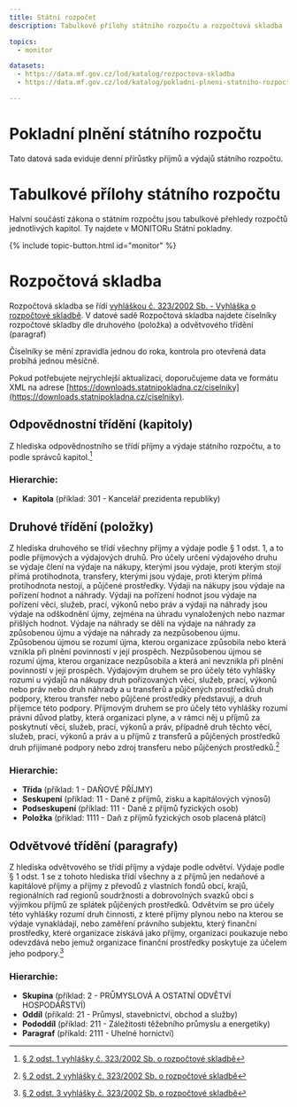 ```yaml
---
title: Státní rozpočet
description: Tabulkové přílohy státního rozpočtu a rozpočtová skladba

topics:
  - monitor

datasets:
  - https://data.mf.gov.cz/lod/katalog/rozpoctova-skladba
  - https://data.mf.gov.cz/lod/katalog/pokladni-plneni-statniho-rozpoctu

---
```


# Pokladní plnění státního rozpočtu

Tato datová sada eviduje denní přírůstky příjmů a výdajů státního rozpočtu.

# Tabulkové přílohy státního rozpočtu

Halvní součástí zákona o státním rozpočtu jsou tabulkové přehledy rozpočtů jednotlivých kapitol. Ty najdete v MONITORu Státní pokladny.

{% include topic-button.html id="monitor" %}

# Rozpočtová skladba

Rozpočtová skladba se řídí [vyhláškou č. 323/2002 Sb. - Vyhláška o rozpočtové skladbě](https://www.zakonyprolidi.cz/cs/2002-323). V datové sadě Rozpočtová skladba najdete číselníky rozpočtové skladby dle druhového (položka) a odvětvového třídění (paragraf)

Číselníky se mění zpravidla jednou do roka, kontrola pro otevřená data probíhá jednou měsíčně.

Pokud potřebujete nejrychlejší aktualizaci, doporučujeme data ve formátu XML na adrese [https://downloads.statnipokladna.cz/ciselniky](https://downloads.statnipokladna.cz/ciselniky).

## Odpovědnostní třídění (kapitoly)

Z hlediska odpovědnostního se třídí příjmy a výdaje státního rozpočtu, a to podle správců kapitol.[^vyhlaska-odpovednostni]

### Hierarchie:
 - **Kapitola** (příklad: 301 - Kancelář prezidenta republiky)

## Druhové třídění (položky)

Z hlediska druhového se třídí všechny příjmy a výdaje podle § 1 odst. 1, a to podle příjmových a výdajových druhů. Pro účely určení výdajového druhu se výdaje člení na výdaje na nákupy, kterými jsou výdaje, proti kterým stojí přímá protihodnota, transfery, kterými jsou výdaje, proti kterým přímá protihodnota nestojí, a půjčené prostředky. Výdaji na nákupy jsou výdaje na pořízení hodnot a náhrady. Výdaji na pořízení hodnot jsou výdaje na pořízení věcí, služeb, prací, výkonů nebo práv a výdaji na náhrady jsou výdaje na odškodnění újmy, zejména na úhradu vynaložených nebo nazmar přišlých hodnot. Výdaje na náhrady se dělí na výdaje na náhrady za způsobenou újmu a výdaje na náhrady za nezpůsobenou újmu. Způsobenou újmou se rozumí újma, kterou organizace způsobila nebo která vznikla při plnění povinností v její prospěch. Nezpůsobenou újmou se rozumí újma, kterou organizace nezpůsobila a která ani nevznikla při plnění povinností v její prospěch. Výdajovým druhem se pro účely této vyhlášky rozumí u výdajů na nákupy druh pořizovaných věcí, služeb, prací, výkonů nebo práv nebo druh náhrady a u transferů a půjčených prostředků druh podpory, kterou transfer nebo půjčené prostředky představují, a druh příjemce této podpory. Příjmovým druhem se pro účely této vyhlášky rozumí právní důvod platby, která organizaci plyne, a v rámci něj u příjmů za poskytnutí věcí, služeb, prací, výkonů a práv, případně druh těchto věcí, služeb, prací, výkonů a práv a u příjmů z transferů a půjčených prostředků druh přijímané podpory nebo zdroj transferu nebo půjčených prostředků.[^vyhlaska-druhove]

### Hierarchie:
 - **Třída** (příklad: 1 - DAŇOVÉ PŘÍJMY)
 - **Seskupení** (příklad: 11 - Daně z příjmů, zisku a kapitálových výnosů)
 - **Podseskupení** (příklad: 111 - Daně z příjmů fyzických osob)
 - **Položka** (příklad: 1111 - Daň z příjmů fyzických osob placená plátci)


## Odvětvové třídění (paragrafy)

Z hlediska odvětvového se třídí příjmy a výdaje podle odvětví. Výdaje podle § 1 odst. 1 se z tohoto hlediska třídí všechny a z příjmů jen nedaňové a kapitálové příjmy a příjmy z převodů z vlastních fondů obcí, krajů, regionálních rad regionů soudržnosti a dobrovolných svazků obcí s výjimkou příjmů ze splátek půjčených prostředků. Odvětvím se pro účely této vyhlášky rozumí druh činnosti, z které příjmy plynou nebo na kterou se výdaje vynakládají, nebo zaměření právního subjektu, který finanční prostředky, které organizace získává jako příjmy, organizaci poukazuje nebo odevzdává nebo jemuž organizace finanční prostředky poskytuje za účelem jeho podpory.[^vyhlaska-odvetvove]

### Hierarchie:
 - **Skupina** (příklad: 2 - PRŮMYSLOVÁ A OSTATNÍ ODVĚTVÍ HOSPODÁŘSTVÍ)
 - **Oddíl** (příkald: 21 - Průmysl, stavebnictví, obchod a služby)
 - **Pododdíl** (příklad: 211 - Záležitosti těžebního průmyslu a energetiky)
 - **Paragraf** (příkald: 2111 - Uhelné hornictví)



[^vyhlaska-odpovednostni]: [§ 2 odst. 1 vyhlášky č. 323/2002 Sb. o rozpočtové skladbě](https://www.zakonyprolidi.cz/cs/2002-323#p2-1)
[^vyhlaska-druhove]: [§ 2 odst. 2 vyhlášky č. 323/2002 Sb. o rozpočtové skladbě](https://www.zakonyprolidi.cz/cs/2002-323#p2-2)
[^vyhlaska-odvetvove]: [§ 2 odst. 3 vyhlášky č. 323/2002 Sb. o rozpočtové skladbě](https://www.zakonyprolidi.cz/cs/2002-323#p2-3)